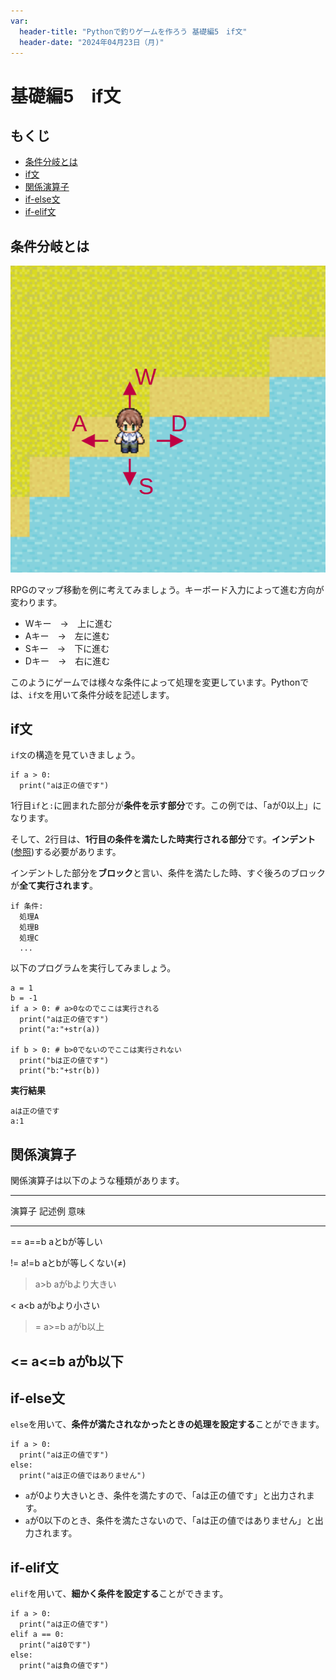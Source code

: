 ```yaml
---
var:
  header-title: "Pythonで釣りゲームを作ろう 基礎編5　if文"
  header-date: "2024年04月23日（月)"
---
```


# 基礎編5　if文 

## もくじ

-  [条件分岐とは](basic05.html#条件分岐とは) 
-  [if文](basic05.html#if文) 
-  [関係演算子](basic05.html#関係演算子)
-  [if-else文](basic05.html#if-else文) 
-  [if-elif文](basic05.html#if-elif文) 

## 条件分岐とは

![img](figs/05/walk.png)

RPGのマップ移動を例に考えてみましょう。キーボード入力によって進む方向が変わります。


- Wキー　→　上に進む
- Aキー　→　左に進む
- Sキー　→　下に進む
- Dキー　→　右に進む

このようにゲームでは様々な条件によって処理を変更しています。Pythonでは、`if文`を用いて条件分岐を記述します。

## if文

`if文`の構造を見ていきましょう。

```python{.numberLines caption="if文の構造"}
if a > 0:
  print("aは正の値です")
```

1行目`if`と`:`に囲まれた部分が**条件を示す部分**です。この例では、「aが0以上」になります。

そして、2行目は、**1行目の条件を満たした時実行される部分**です。**インデント**([参照](basic04.html#インデント))する必要があります。

インデントした部分を**ブロック**と言い、条件を満たした時、すぐ後ろのブロックが**全て実行されます**。

```python{.numberLines caption="ブロック"}
if 条件:
  処理A
  処理B
  処理C
  ...
```
以下のプログラムを実行してみましょう。

```python{.numberLines caption="test5-1.py"}
a = 1
b = -1
if a > 0: # a>0なのでここは実行される
  print("aは正の値です")
  print("a:"+str(a))

if b > 0: # b>0でないのでここは実行されない
  print("bは正の値です")
  print("b:"+str(b))
```

**<i class="fa-solid fa-terminal"></i> 実行結果**

```
aは正の値です
a:1
```



## 関係演算子

関係演算子は以下のような種類があります。

-----------------------
演算子 記述例 意味 
---- ------ --------------
==   a==b   aとbが等しい 

!=   a!=b   aとbが等しくない(≠) 

>    a>b    aがbより大きい 

<    a<b    aがbより小さい 

>=   a>=b   aがb以上 

<=   a<=b   aがb以下
----------------------- 

## if-else文

`else`を用いて、**条件が満たされなかったときの処理を設定する**ことができます。

```python{.numberLines caption="if-else文の構造"}
if a > 0:
  print("aは正の値です")
else:
  print("aは正の値ではありません")
```

- `a`が0より大きいとき、条件を満たすので、「aは正の値です」と出力されます。
- `a`が0以下のとき、条件を満たさないので、「aは正の値ではありません」と出力されます。

## if-elif文

`elif`を用いて、**細かく条件を設定する**ことができます。

```python{.numberLines caption="if-elif文の構造"}
if a > 0:
  print("aは正の値です")
elif a == 0:
  print("aは0です")
else:
  print("aは負の値です")
```